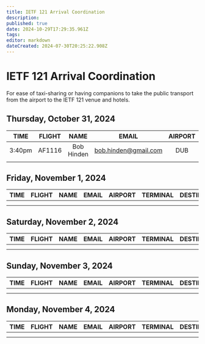 ```yaml
---
title: IETF 121 Arrival Coordination
description: 
published: true
date: 2024-10-29T17:29:35.961Z
tags: 
editor: markdown
dateCreated: 2024-07-30T20:25:22.908Z
---
```


# IETF 121 Arrival Coordination
For ease of taxi-sharing or having companions to take the public transport from the airport to the IETF 121 venue and hotels.

## Thursday, October 31, 2024

| TIME | FLIGHT | NAME | EMAIL | AIRPORT | TERMINAL | DESTINATION | NOTES |
|:----:|:------:|:----:|:-----:|:-------:|:--------:|:-----------:|:-----:|
| 3:40pm | AF1116 | Bob Hinden | bob.hinden@gmail.com | DUB | 1  | DUB |       |
|      |        |      |       |         |          |             |       |


## Friday, November 1, 2024

| TIME | FLIGHT | NAME | EMAIL | AIRPORT | TERMINAL | DESTINATION | NOTES |
|:----:|:------:|:----:|:-----:|:-------:|:--------:|:-----------:|:-----:|
|      |        |      |       |         |          |             |       |
|      |        |      |       |         |          |             |       |

## Saturday, November 2, 2024

| TIME | FLIGHT | NAME | EMAIL | AIRPORT | TERMINAL | DESTINATION | NOTES |
|:----:|:------:|:----:|:-----:|:-------:|:--------:|:-----------:|:-----:|
|      |        |      |       |         |          |             |       |
|      |        |      |       |         |          |             |       | 

## Sunday, November 3, 2024

| TIME | FLIGHT | NAME | EMAIL | AIRPORT | TERMINAL | DESTINATION | NOTES |
|:----:|:------:|:----:|:-----:|:-------:|:--------:|:-----------:|:-----:|
|      |        |      |       |         |          |             |       |
|      |        |      |       |         |          |             |       |

## Monday, November 4, 2024

| TIME | FLIGHT | NAME | EMAIL | AIRPORT | TERMINAL | DESTINATION | NOTES |
|:----:|:------:|:----:|:-----:|:-------:|:--------:|:-----------:|:-----:|
|      |        |      |       |         |          |             |       |
|      |        |      |       |         |          |             |       |


